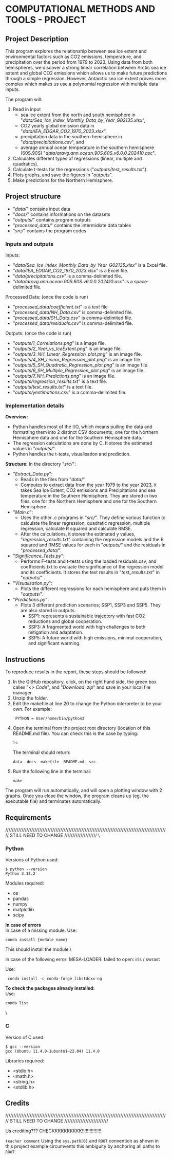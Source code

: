 # COMPUTATIONAL METHODS AND TOOLS - PROJECT 

## Project Description

This program explores the relationship between sea ice extent and environmental factors such as CO2 emissions, temperature, and precipitation over the period from 1979 to 2023. Using data from both hemispheres, we discover a strong linear correlation between Arctic sea ice extent and global CO2 emissions which allows us to make future predictions through a simple regression. However, Antarctic sea ice extent proves more complex which makes us use a polynomial regression with multiple data inputs.

The program will:
1. Read in input
   - sea ice extent from the north and south hemisphere in "*data/Sea_Ice_index_Monthly_Data_by_Year_G02135.xlsx*",
   - CO2 yearly global emission data in "*data/IEA_EDGAR_CO2_1970_2023.xlsx*",
   - precipitation data in the southern hemisphere in "*data/precipitations.csv*", and
   - average annual ocean temperature in the southern hemisphere (60S.90S) "*data/aravg.ann.ocean.90S.60S.v6.0.0.202410.asc*".
2. Calculates different types of regressions (linear, multiple and quadratics).
3. Calculate t-tests for the regressions ("*outputs/test_results.txt*").
4. Plots graphs, and save the figures in "*outputs*".
5. Make predictions for the Northern Hemisphere.


## Project structure

- "*data/*" contains input data
- "*docs/*" contains informations on the datasets
- "*outputs/*" contains program outputs
- "*processed_data/*" contains the intermidiate data tables 
- "*src/*" contains the program codes

### Inputs and outputs

Inputs:
- "*data/Sea_Ice_index_Monthly_Data_by_Year_G02135.xlsx*" is a Excel file. 
- "*data/IEA_EDGAR_CO2_1970_2023.xlsx*" is a Excel file.
- "*data/precipitations.csv*" is a comma-delimited file.
- "*data/aravg.ann.ocean.90S.60S.v6.0.0.202410.asc*" is a space-delimited file.

Processed Data: (once the code is run)
- "*processed_data/coefficient.txt*" is a text file
- "*processed_data/NH_Data.csv*" is comma-delimited file.
- "*processed_data/SH_Data.csv*" is comma-delimited file.
- "*processed_data/residuals.csv*" is comma-delimited file.

Outputs: (once the code is run)
- "*outputs/1_Correlations.png*" is a image file.
- "*outputs/2_Year_vs_IceExtent.png*" is an image file.
- "*outputs/3_NH_Linear_Regression_plot.png*" is an image file.
- "*outputs/4_SH_Linear_Regression_plot.png*" is an image file.
- "*outputs/5_SH_Quadratic_Regression_plot.png*" is an image file.
- "*outputs/6_SH_Multiple_Regression_plot.png*" is an image file.
- "*outputs/7_NH_Predictions.png*" is an image file.
- "*outputs/regression_results.txt*" is a text file.
- "*outputs/test_results.txt*" is a text file.
- "*outputs/yestimations.csv*" is a comma-delimited file.
 
### Implementation details
 
**Overview:**
- Python handles most of the I/O, which means pulling the data and formatting them into 2 distinct CSV documents; one for the Northern Hemisphere data and one for the Southern Hemisphere data. 
- The regression calculations are done by C. It stores the estimated values in "*outputs/*".
- Python handles the t-tests, visualisation and prediction.

**Structure:** In the directory "*src/*":
- "*Extract_Data.py*":
  - Reads in the files from "*data/*"
  - Computes to extract data from the year 1979 to the year 2023, it takes Sea Ice Extent, CO2 emissions and Precipitations and sea temperature in the Southern Hemisphere. They are stored in two files, one for the Northern Hemisphere and one for the Southern Hemisphere.
- "*Main.c*":
  - Uses the other .c programs in "*src/*". They define various function to calculate the linear regression, quadratic regression, multiple regression, calculate R squared and calculate RMSE.
  - After the calculations, it stores the estimated y values, "*regression_results.txt*" containing the regression models and the R squared and RMSE values for each in "*outputs/*" and the residuals in "*processed_data/*".
- "*Significance_Tests.py*":
  - Performs F-tests and t-tests using the loaded residuals.csv, and coefficients.txt to evaluate the significance of the regression model and its coefficients. It stores the test results in "*test_results.txt*" in "*outputs/*" .
- "*Visualisation.py*":
  - Plots the different regressions for each hemisphere and puts them in "*outputs/*".
- "*Predictions.py*":
  - Plots 3 different prediction scenarios; SSP1, SSP3 and SSP5. They are also stored in outputs.
    - SSP1: represents a sustainable trajectory with fast CO2 reductions and global cooperation.
    - SSP3: A fragmented world with high challenges to both mitigation and adaptation.
    - SSP5: A future world with high emissions, minimal cooperation, and significant warming.


## Instructions

To reproduce results in the report, these steps should be followed:

1. In the GitHub repository, click, on the right hand side, the green box calles "*<> Code*", and "*Download .zip*" and save in your local file manager.
2. Unzip the folder.
3. Edit the makefile at line 20 to change the Python interpreter to be your own. 
   For example:
   ```
    PYTHON = User/home/bin/python3
   ```
4. Open the terminal from the project root directory (location of this README.md file). You can check this is the case by typing:
    ```
    ls
    ```
    The terminal should return:
    ```
    data  docs  makefile  README.md  src
    ```
5. Run the following line in the terminal:
    ```
    make
    ```
The program will run automatically, and will open a plotting window with 2 graphs. 
Once you close the window, the program cleans up (eg. the executable file) and terminates automatically.

## Requirements
///////////////////////////////////////////////////////////////////////////////////////////////////// STILL NEED TO CHANGE //////////////////// \
### **Python**
Versions of Python used: 
```
$ python --version
Python 3.12.2
```

Modules required: 
- os
- pandas
- numpy
- matplotlib
- scipy

**In case of errors** \
In case of a missing module.
Use:
 ```
 conda install {module name}
```
This should install the module.\

In case of the following error:
MESA-LOADER: failed to open: iris / swrast

Use:
```
 conda install -c conda-forge libstdcxx-ng
```
**To check the packages already installed:** \
Use:
```
conda list
```
\

### **C** 
Version of C used:
```
$ gcc --version
gcc (Ubuntu 11.4.0-1ubuntu1~22.04) 11.4.0
```

Libraries required:
- <stdio.h>
- <math.h>
- <string.h>
- <stdlib.h>


## Credits
///////////////////////////////////////////////////////////////////////////////////////////////////// STILL NEED TO CHANGE ///////////////////////////

Us crediting??? CHECKKKKKKKKKK!!!!!!!!!!!!!!!


`teacher comment`
Using the `sys.path[0]` and `ROOT` convention as shown in this project example circumvents this ambiguity by anchoring all paths to `ROOT`.


